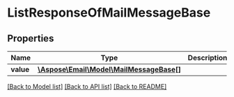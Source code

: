# ListResponseOfMailMessageBase

## Properties
Name | Type | Description | Notes
------------ | ------------- | ------------- | -------------
**value** | [**\Aspose\Email\Model\MailMessageBase[]**](MailMessageBase.md) |  | [optional] 



[[Back to Model list]](README.md#documentation-for-models) [[Back to API list]](README.md#documentation-for-api-endpoints) [[Back to README]](README.md)


